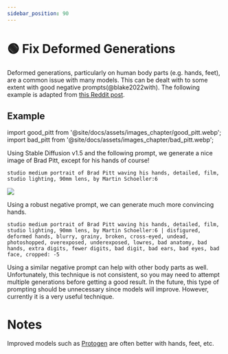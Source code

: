 ```yaml
---
sidebar_position: 90
---
```

# 🟢 Fix Deformed Generations

Deformed generations, particularly on human body parts (e.g. hands, feet), are a common issue with many models. This can be dealt with to some extent with good negative prompts(@blake2022with). The following example is adapted from [this Reddit post](https://www.reddit.com/r/StableDiffusion/comments/z7salo/with_the_right_prompt_stable_diffusion_20_can_do/).

## Example

import good_pitt from '@site/docs/assets/images_chapter/good_pitt.webp';
import bad_pitt from '@site/docs/assets/images_chapter/bad_pitt.webp';

Using Stable Diffusion v1.5 and the following prompt, we generate a nice image of Brad Pitt, except for his hands of course!

`studio medium portrait of Brad Pitt waving his hands, detailed, film, studio lighting, 90mm lens, by Martin Schoeller:6`

<div style={{textAlign: 'center'}}>
  <img src={bad_pitt} style={{width: "250px"}}/>
</div>

Using a robust negative prompt, we can generate much more convincing hands.

`studio medium portrait of Brad Pitt waving his hands, detailed, film, studio lighting, 90mm lens, by Martin Schoeller:6 | disfigured, deformed hands, blurry, grainy, broken, cross-eyed, undead, photoshopped, overexposed, underexposed, lowres, bad anatomy, bad hands, extra digits, fewer digits, bad digit, bad ears, bad eyes, bad face, cropped: -5`
<div style={{textAlign: 'center'}}>
  <LazyLoadImage src={good_pitt} style={{width: "250px"}} />
</div>

Using a similar negative prompt can help with other body parts as well. Unfortunately, this technique is not consistent, so you may need to attempt multiple generations
before getting a good result.
In the future, this type of prompting should be unnecessary since models will improve. 
However, currently it is a very useful technique.


# Notes

Improved models such as [Protogen](https://civitai.com/models/3666/protogen-x34-official-release) are often better with hands, feet, etc.